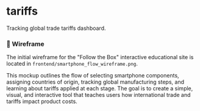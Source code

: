 # tariffs
Tracking global trade tariffs dashboard.

### 📐 Wireframe

The initial wireframe for the "Follow the Box" interactive educational site is located in `frontend/smartphone_flow_wireframe.png`.

This mockup outlines the flow of selecting smartphone components, assigning countries of origin, tracking global manufacturing steps, and learning about tariffs applied at each stage. The goal is to create a simple, visual, and interactive tool that teaches users how international trade and tariffs impact product costs.

